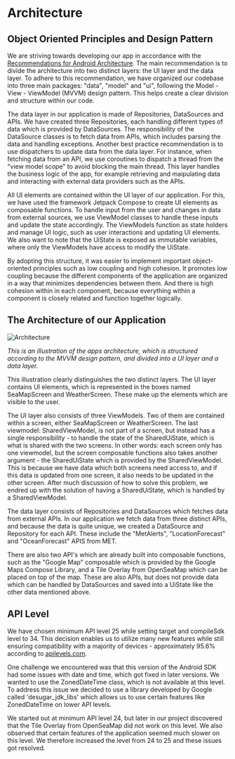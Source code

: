 # Architecture

## Object Oriented Principles and Design Pattern

We are striving towards developing our app in accordance with the [Recommendations for Android Architecture](https://developer.android.com/topic/architecture/recommendations). The main recommendation is to divide the architecture into two distinct layers: the UI layer and the data layer. To adhere to this recommendation, we have organized our codebase into three main packages: "data", "model" and "ui", following the Model - View - ViewModel (MVVM) design pattern. This helps create a clear division and structure within our code.

The data layer in our application is made of Repositories, DataSources and APIs. We have created three Repositories, each handling different types of data which is provided by DataSources. The responsibility of the DataSource classes is to fetch data from APIs, which includes parsing the data and handling exceptions. Another best practice recommendation is to use dispatchers to update data from the data layer. For instance, when fetching data from an API, we use coroutines to dispatch a thread from the "view model scope" to avoid blocking the main thread. This layer handles the business logic of the app, for example retrieving and maipulating data and interacting with external data providers such as the APIs.

All UI elements are contained within the UI layer of our application. For this, we have used the framework Jetpack Compose to create UI elements as composable functions. To handle input from the user and changes in data from external sources, we use ViewModel classes to handle these inputs and update the state accordingly. The ViewModels function as state holders and manage UI logic, such as user interactions and updating UI elements. We also want to note that the UiState is exposed as immutable variables, where only the ViewModels have access to modify the UiState.

By adopting this structure, it was easier to implement important object-oriented principles such as low coupling and high cohesion. It promotes low coupling because the different components of the application are organized in a way that minimizes dependencies between them. And there is high cohesion within in each component, because everything within a component is closely related and function together logically.

## The Architecture of our Application


![Architecture](https://media.github.uio.no/user/9545/files/68aaf943-7fc6-4194-b875-12c184671116)


*This is an illustration of the apps architecture, which is structured according to the MVVM design pattern, and divided into a UI layer and a data layer.*

This illustration clearly distinguishes the two distinct layers. The UI layer contains UI elements, which is represented in the boxes named SeaMapScreen and WeatherScreen. These make up the elements which are visible to the user. 

The UI layer also consists of three ViewModels. Two of them are contained within a screen, either SeaMapScreen or WeatherScreen. The last viewmodel: SharedViewModel, is not part of a screen, but instead has a single responsibility - to handle the state of the SharedUiState, which is what is shared with the two screens. In other words: each screen only has one viewmodel, but the screen composable functions also takes another argument - the SharedUiState which is provided by the SharedViewModel. This is because we have data which both screens need access to, and if this data is updated from one screen, it also needs to be updated in the other screen. After much discussion of how to solve this problem, we endred up with the solution of having a SharedUiState, which is handled by a SharedViewModel.

The data layer consists of Repositories and DataSources which fetches data from external APIs. In our application we fetch data from three distinct APIs, and because the data is quite unique, we created a DataSource and Repository for each API. These include the  "MetAlerts", "LocationForecast" and "OceanForecast" APIS from MET. 

There are also two API's which are already built into composable functions, such as the "Google Map" composable which is provided by the Google Maps Compose Library, and a Tile Overlay from OpenSeaMap which can be placed on top of the map. These are also APIs, but does not provide data which can be handled by DataSources and saved into a UiState like the other data mentioned above. 

## API Level

We have chosen minimum API level 25 while setting target and compileSdk level to 34. This decision enables us to utilize many new features while still ensuring compatibility with a majority of devices - approximately 95.6% according to [apilevels.com](https://apilevels.com). 

One challenge we encountered was that this version of the Android SDK had some issues with date and time, which got fixed in later versions. We wanted to use the ZonedDateTime class, which is not available at this level. To address this issue we decided to use a library developed by Google called 'desugar_jdk_libs' which allows us to use certain features like ZonedDateTime on lower API levels.

We started out at minimum API level 24, but later in our project discovered that the Tile Overlay from OpenSeaMap did not work on this level. We also observed that certain features of the application seemed much slower on this level. We therefore increased the level from 24 to 25 and these issues got resolved. 
